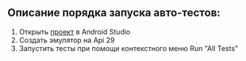 ## Описание порядка запуска авто-тестов:   

1. Открыть [проект](https://github.com/RytoryQA/Diploma) в Android Studio
2. Создать эмулятор на Api 29
3. Запустить тесты при помощи контекстного меню Run "All Tests"    
